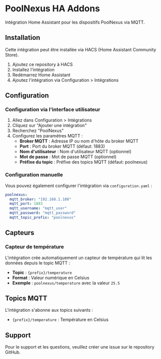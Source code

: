 # PoolNexus HA Addons

Intégration Home Assistant pour les dispositifs PoolNexus via MQTT.

## Installation

Cette intégration peut être installée via HACS (Home Assistant Community Store).

1. Ajoutez ce repository à HACS
2. Installez l'intégration
3. Redémarrez Home Assistant
4. Ajoutez l'intégration via Configuration > Intégrations

## Configuration

### Configuration via l'interface utilisateur

1. Allez dans Configuration > Intégrations
2. Cliquez sur "Ajouter une intégration"
3. Recherchez "PoolNexus"
4. Configurez les paramètres MQTT :
   - **Broker MQTT** : Adresse IP ou nom d'hôte du broker MQTT
   - **Port** : Port du broker MQTT (défaut: 1883)
   - **Nom d'utilisateur** : Nom d'utilisateur MQTT (optionnel)
   - **Mot de passe** : Mot de passe MQTT (optionnel)
   - **Préfixe du topic** : Préfixe des topics MQTT (défaut: poolnexus)

### Configuration manuelle

Vous pouvez également configurer l'intégration via `configuration.yaml` :

```yaml
poolnexus:
  mqtt_broker: "192.168.1.100"
  mqtt_port: 1883
  mqtt_username: "mqtt_user"
  mqtt_password: "mqtt_password"
  mqtt_topic_prefix: "poolnexus"
```

## Capteurs

### Capteur de température

L'intégration crée automatiquement un capteur de température qui lit les données depuis le topic MQTT :
- **Topic** : `{prefix}/temperature`
- **Format** : Valeur numérique en Celsius
- **Exemple** : `poolnexus/temperature` avec la valeur `25.5`

## Topics MQTT

L'intégration s'abonne aux topics suivants :

- `{prefix}/temperature` : Température en Celsius

## Support

Pour le support et les questions, veuillez créer une issue sur le repository GitHub.
